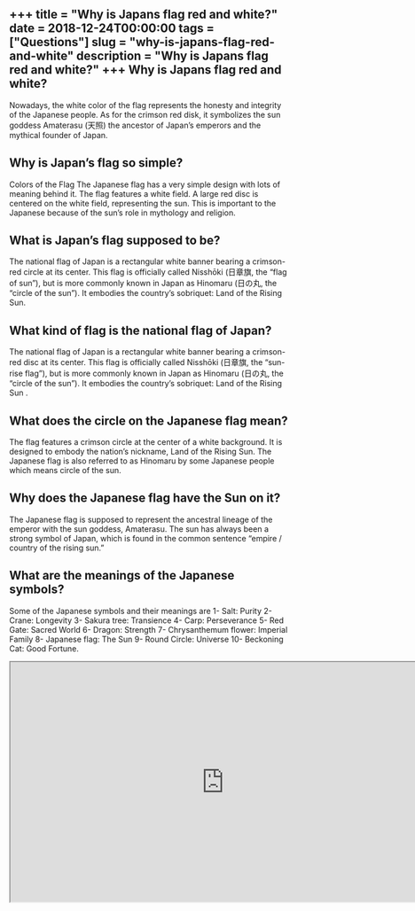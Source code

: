 +++
title = "Why is Japans flag red and white?"
date = 2018-12-24T00:00:00
tags = ["Questions"]
slug = "why-is-japans-flag-red-and-white"
description = "Why is Japans flag red and white?"
+++
Why is Japans flag red and white?
---------------------------------

Nowadays, the white color of the flag represents the honesty and integrity of the Japanese people. As for the crimson red disk, it symbolizes the sun goddess Amaterasu (天照) the ancestor of Japan’s emperors and the mythical founder of Japan.

Why is Japan’s flag so simple?
------------------------------

Colors of the Flag The Japanese flag has a very simple design with lots of meaning behind it. The flag features a white field. A large red disc is centered on the white field, representing the sun. This is important to the Japanese because of the sun’s role in mythology and religion.

What is Japan’s flag supposed to be?
------------------------------------

The national flag of Japan is a rectangular white banner bearing a crimson-red circle at its center. This flag is officially called Nisshōki (日章旗, the “flag of sun”), but is more commonly known in Japan as Hinomaru (日の丸, the “circle of the sun”). It embodies the country’s sobriquet: Land of the Rising Sun.

What kind of flag is the national flag of Japan?
------------------------------------------------

The national flag of Japan is a rectangular white banner bearing a crimson-red disc at its center. This flag is officially called Nisshōki (日章旗, the “sun-rise flag”), but is more commonly known in Japan as Hinomaru (日の丸, the “circle of the sun”). It embodies the country’s sobriquet: Land of the Rising Sun .

What does the circle on the Japanese flag mean?
-----------------------------------------------

The flag features a crimson circle at the center of a white background. It is designed to embody the nation’s nickname, Land of the Rising Sun. The Japanese flag is also referred to as Hinomaru by some Japanese people which means circle of the sun.

Why does the Japanese flag have the Sun on it?
----------------------------------------------

The Japanese flag is supposed to represent the ancestral lineage of the emperor with the sun goddess, Amaterasu. The sun has always been a strong symbol of Japan, which is found in the common sentence “empire / country of the rising sun.”

What are the meanings of the Japanese symbols?
----------------------------------------------

Some of the Japanese symbols and their meanings are 1- Salt: Purity 2- Crane: Longevity 3- Sakura tree: Transience 4- Carp: Perseverance 5- Red Gate: Sacred World 6- Dragon: Strength 7- Chrysanthemum flower: Imperial Family 8- Japanese flag: The Sun 9- Round Circle: Universe 10- Beckoning Cat: Good Fortune.

<iframe allow="accelerometer; autoplay; clipboard-write; encrypted-media; gyroscope; picture-in-picture" allowfullscreen="" class="__youtube_prefs__  epyt-is-override  no-lazyload" data-no-lazy="1" data-origheight="433" data-origwidth="770" data-skipgform_ajax_framebjll="" height="433" id="_ytid_21685" loading="lazy" src="https://www.youtube.com/embed/EKCBG3i9z4E?enablejsapi=1&autoplay=0&cc_load_policy=0&cc_lang_pref=&iv_load_policy=1&loop=0&modestbranding=0&rel=1&fs=1&playsinline=0&autohide=2&theme=dark&color=red&controls=1&" title="YouTube player" width="770"></iframe>